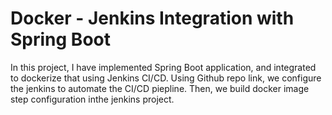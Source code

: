 
# Docker - Jenkins Integration with Spring Boot

In this project, I have implemented Spring Boot application, and integrated to dockerize that using Jenkins CI/CD.
Using Github repo link, we configure the jenkins to automate the CI/CD piepline. Then, we build docker image step configuration inthe jenkins project.


